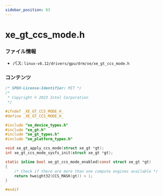```yaml
---
sidebar_position: 63
---
```

# xe_gt_ccs_mode.h

### ファイル情報

- パス: `linux-v6.12/drivers/gpu/drm/xe/xe_gt_ccs_mode.h`

### コンテンツ

```h
/* SPDX-License-Identifier: MIT */
/*
 * Copyright © 2023 Intel Corporation
 */

#ifndef _XE_GT_CCS_MODE_H_
#define _XE_GT_CCS_MODE_H_

#include "xe_device_types.h"
#include "xe_gt.h"
#include "xe_gt_types.h"
#include "xe_platform_types.h"

void xe_gt_apply_ccs_mode(struct xe_gt *gt);
int xe_gt_ccs_mode_sysfs_init(struct xe_gt *gt);

static inline bool xe_gt_ccs_mode_enabled(const struct xe_gt *gt)
{
	/* Check if there are more than one compute engines available */
	return hweight32(CCS_MASK(gt)) > 1;
}

#endif


```
